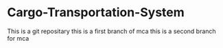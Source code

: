 # Cargo-Transportation-System
This is a git repositary
this is a first branch of mca
this is a second branch for mca
